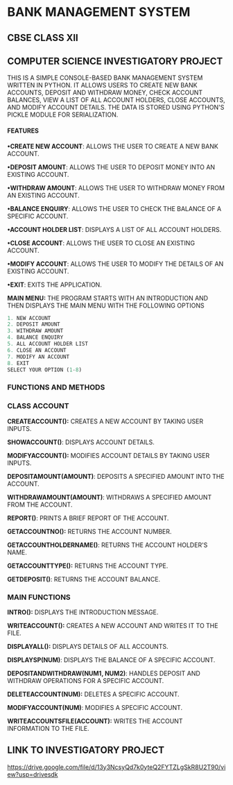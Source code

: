 # BANK MANAGEMENT SYSTEM
## CBSE CLASS XII 
## COMPUTER SCIENCE INVESTIGATORY PROJECT 

THIS IS A SIMPLE CONSOLE-BASED BANK MANAGEMENT SYSTEM WRITTEN IN PYTHON. IT ALLOWS USERS TO CREATE NEW BANK ACCOUNTS, DEPOSIT AND WITHDRAW MONEY, CHECK ACCOUNT BALANCES, VIEW A LIST OF ALL ACCOUNT HOLDERS, CLOSE ACCOUNTS, AND MODIFY ACCOUNT DETAILS. THE DATA IS STORED USING PYTHON'S PICKLE MODULE FOR SERIALIZATION.

#### FEATURES
**•CREATE NEW ACCOUNT**: ALLOWS THE USER TO CREATE A NEW BANK ACCOUNT.

**•DEPOSIT AMOUNT**: ALLOWS THE USER TO DEPOSIT MONEY INTO AN EXISTING ACCOUNT.

**•WITHDRAW AMOUNT**: ALLOWS THE USER TO WITHDRAW MONEY FROM AN EXISTING ACCOUNT.

**•BALANCE ENQUIRY**: ALLOWS THE USER TO CHECK THE BALANCE OF A SPECIFIC ACCOUNT.

**•ACCOUNT HOLDER LIST**: DISPLAYS A LIST OF ALL ACCOUNT HOLDERS.

**•CLOSE ACCOUNT**: ALLOWS THE USER TO CLOSE AN EXISTING ACCOUNT.

**•MODIFY ACCOUNT**: ALLOWS THE USER TO MODIFY THE DETAILS OF AN EXISTING ACCOUNT.

**•EXIT**: EXITS THE APPLICATION.



**MAIN MENU:** THE PROGRAM STARTS WITH AN INTRODUCTION AND THEN DISPLAYS THE MAIN MENU WITH THE FOLLOWING OPTIONS




```python
1. NEW ACCOUNT
2. DEPOSIT AMOUNT
3. WITHDRAW AMOUNT
4. BALANCE ENQUIRY
5. ALL ACCOUNT HOLDER LIST
6. CLOSE AN ACCOUNT
7. MODIFY AN ACCOUNT
8. EXIT
SELECT YOUR OPTION (1-8)

```


### FUNCTIONS AND METHODS
### CLASS ACCOUNT


**CREATEACCOUNT():** CREATES A NEW ACCOUNT BY TAKING USER INPUTS.


**SHOWACCOUNT()**: DISPLAYS ACCOUNT DETAILS.


**MODIFYACCOUNT():** MODIFIES ACCOUNT 
DETAILS BY TAKING USER INPUTS.


**DEPOSITAMOUNT(AMOUNT)**: DEPOSITS A SPECIFIED AMOUNT INTO THE ACCOUNT.


**WITHDRAWAMOUNT(AMOUNT)**: WITHDRAWS A SPECIFIED AMOUNT FROM THE ACCOUNT.


**REPORT()**: PRINTS A BRIEF REPORT OF THE ACCOUNT.


**GETACCOUNTNO():** RETURNS THE ACCOUNT NUMBER.



**GETACCOUNTHOLDERNAME()**: RETURNS THE ACCOUNT HOLDER'S NAME.


**GETACCOUNTTYPE():** RETURNS THE ACCOUNT TYPE.


**GETDEPOSIT()**: RETURNS THE ACCOUNT BALANCE.


### MAIN FUNCTIONS


**INTRO():** DISPLAYS THE INTRODUCTION MESSAGE.


**WRITEACCOUNT():** CREATES A NEW ACCOUNT AND WRITES IT TO THE FILE.


**DISPLAYALL():** DISPLAYS DETAILS OF ALL ACCOUNTS.


**DISPLAYSP(NUM)**: DISPLAYS THE BALANCE OF A SPECIFIC ACCOUNT.


**DEPOSITANDWITHDRAW(NUM1, NUM2)**: HANDLES DEPOSIT AND WITHDRAW OPERATIONS FOR A SPECIFIC ACCOUNT.


**DELETEACCOUNT(NUM):** DELETES A SPECIFIC ACCOUNT.


**MODIFYACCOUNT(NUM)**: MODIFIES A SPECIFIC ACCOUNT.


**WRITEACCOUNTSFILE(ACCOUNT):** WRITES THE ACCOUNT INFORMATION TO THE FILE.
    




##  LINK TO INVESTIGATORY PROJECT 

https://drive.google.com/file/d/13y3NcsyQd7k0yteQ2FYTZLgSkR8U2T90/view?usp=drivesdk
